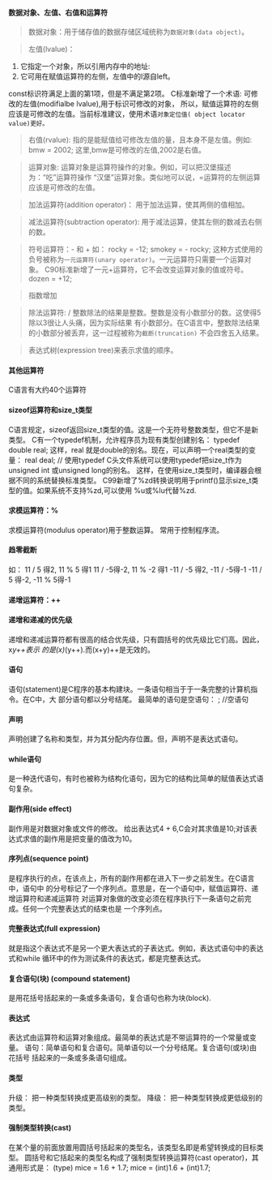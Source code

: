#### 数据对象、左值、右值和运算符

> 数据对象：用于储存值的数据存储区域统称为`数据对象(data object)`。

> 左值(lvalue)： 
1. 它指定一个对象，所以引用内存中的地址:
2. 它可用在赋值运算符的左侧，左值中的l源自left。

const标识符满足上面的第1项，但是不满足第2项。
C标准新增了一个术语: 可修改的左值(modifialbe lvalue),用于标识可修改的对象，
所以，赋值运算符的左侧应该是可修改的左值。当前标准建议，使用术语`对象定位值(
object locator value)更好。`

> 右值(rvalue): 指的是能赋值给可修改左值的量，且本身不是左值。例如:
bmw = 2002;
这里,bmw是可修改的左值,2002是右值。

> 运算对象: 运算对象是运算符操作的对象。例如，可以把汉堡描述为：“吃”运算符操作
“汉堡”运算对象。类似地可以说，=运算符的左侧运算应该是可修改的左值。

> 加法运算符(addition operator)： 用于加法运算，使其两侧的值相加。

> 减法运算符(subtraction operator): 用于减法运算，使其左侧的数减去右侧的数。

> 符号运算符：- 和 +
如：
rocky = -12;
smokey = - rocky;
这种方式使用的负号被称为`一元运算符(unary operator)`。一元运算符只需要一个运算对象。
C90标准新增了一元+运算符，它不会改变运算对象的值或符号。 dozen = +12;


> 指数增加

> 除法运算符: /
整数除法的结果是整数。整数是没有小数部分的数。这使得5除以3很让人头痛，因为实际结果
有小数部分。在C语言中，整数除法结果的小数部分被丢弃，这一过程被称为`截断(truncation)`
不会四舍五入结果。


> 表达式树(expression tree)来表示求值的顺序。


#### 其他运算符
C语言有大约40个运算符


#### sizeof运算符和size_t类型
C语言规定，sizeof返回size_t类型的值。这是一个无符号整数类型，但它不是新类型。
C有一个typedef机制，允许程序员为现有类型创建别名：
typedef double real;
这样，real 就是double的别名。现在，可以声明一个real类型的变量：
real deal; // 使用typedef
C头文件系统可以使用typedef把size_t作为unsigned int 或unsigned long的别名。
这样，在使用size_t类型时，编译器会根据不同的系统替换标准类型。
C99新增了%zd转换说明用于printf()显示size_t类型的值。如果系统不支持%zd,可以使用
%u或%lu代替%zd.


#### 求模运算符：%
求模运算符(modulus operator)用于整数运算。
常用于控制程序流。


#### 趋零截断
如：
11 / 5 得2, 11 % 5 得1
11 / -5得-2, 11 % -2 得1
-11 / -5 得2, -11 / -5得-1
-11 / 5 得-2, -11 % 5得-1


#### 递增运算符：++

#### 递增和递减的优先级
递增和递减运算符都有很高的结合优先级，只有圆括号的优先级比它们高。因此，x*y++表示
的是(x)*(y++).而(x+y)++是无效的。


#### 语句
语句(statement)是C程序的基本构建块。一条语句相当于于一条完整的计算机指令。在C中，大
部分语句都以分号结尾。
最简单的语句是空语句：
; //空语句


#### 声明
声明创建了名称和类型，并为其分配内存位置。但，声明不是表达式语句。


#### while语句
是一种迭代语句，有时也被称为结构化语句，因为它的结构比简单的赋值表达式语句复杂。


#### 副作用(side effect)
副作用是对数据对象或文件的修改。
给出表达式4 + 6,C会对其求值是10;对该表达式求值的副作用是把变量的值改为10。


#### 序列点(sequence point)
是程序执行的点，在该点上，所有的副作用都在进入下一步之前发生。在C语言中，语句中
的分号标记了一个序列点。意思是，在一个语句中，赋值运算符、递增运算符和递减运算符
对运算对象做的改变必须在程序执行下一条语句之前完成。任何一个完整表达式的结束也是
一个序列点。


#### 完整表达式(full expression)
就是指这个表达式不是另一个更大表达式的子表达式。例如，表达式语句中的表达式和while
循环中的作为测试条件的表达式，都是完整表达式。


#### 复合语句(块) (compound statement)
是用花括号括起来的一条或多条语句，复合语句也称为块(block).


#### 表达式
表达式由运算符和运算对象组成。最简单的表达式是不带运算符的一个常量或变量。
语句：简单语句和复合语句。简单语句以一个分号结尾。复合语句(或块)由花括号
括起来的一条或多条语句组成。


#### 类型
升级： 把一种类型转换成更高级别的类型。
降级： 把一种类型转换成更低级别的类型。


#### 强制类型转换(cast)
在某个量的前面放置用圆括号括起来的类型名，该类型名即是希望转换成的目标类型。
圆括号和它括起来的类型名构成了强制类型转换运算符(cast operator)，其通用形式是：
(type)
mice = 1.6 + 1.7;
mice = (int)1.6 + (int)1.7;
